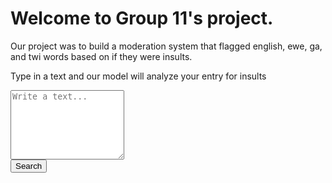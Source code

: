 <h1>Welcome to Group 11's project.</h1>
<p>Our project was to build a moderation system that flagged english, ewe, ga, and twi words based on if they were insults.</p>
<p>Type in a text and our model will analyze your entry for insults</p>


<form class="d-flex form-group green-border-focus" action="/form1/">
  <div class="form-group">
  <!-- <input class="form-control form-control-lg" name="query" type="search" placeholder="Enter text..." aria-label="Search"> -->
  <textarea class="form-control" name=query id="exampleFormControlTextarea4" rows="7" placeholder="Write a text..."></textarea>
  </div>
  <button class="btn btn-outline-success" type="submit">Search</button>

</form>

